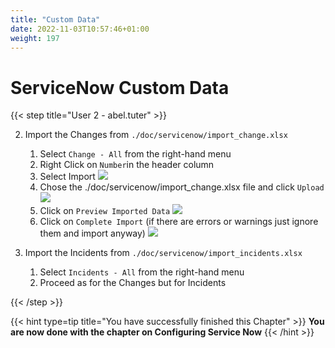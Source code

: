 ```yaml
---
title: "Custom Data"
date: 2022-11-03T10:57:46+01:00
weight: 197
---
```



# ServiceNow Custom Data 

{{< step title="User 2 - abel.tuter" >}}

2. Import the Changes from `./doc/servicenow/import_change.xlsx`
	1. Select `Change - All` from the right-hand menu
	2. Right Click on `Number`in the header column
	3. Select Import
	![](./pics/snow3.png)
	3. Chose the ./doc/servicenow/import_change.xlsx file and click `Upload`
	![](./pics/snow4.png)
	3. Click on `Preview Imported Data`
	![](./pics/snow5.png)
	3. Click on `Complete Import` (if there are errors or warnings just ignore them and import anyway)
	![](./pics/snow6.png)
	
3. Import the Incidents from `./doc/servicenow/import_incidents.xlsx`
	1. Select `Incidents - All` from the right-hand menu
	2. Proceed as for the Changes but for Incidents
	
{{< /step >}}



{{< hint type=tip title="You have successfully finished this Chapter" >}}
**You are now done with the chapter on Configuring Service Now**
{{< /hint >}}
